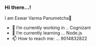 ### Hi there...! 
I am Eswar Varma Panumetcha👋




- 🔭 I’m currently working in .. Cognizant
- 🌱 I’m currently learning ... Node.js
- 📫 How to reach me: ... 9014832822
<!-- - 👯 I’m looking to collaborate on ...  -->
<!-- - 🤔 I’m looking for help with ... -->
<!-- - 💬 Ask me about ... -->



